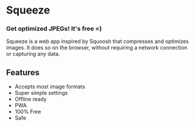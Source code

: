 # Squeeze
### Get optimized JPEGs! It's free =)


Squeeze is a web app inspired by Squoosh that compresses and optimizes images. It does so on the
browser, without requiring a network connection or capturing any data.

## Features
- Accepts most image formats
- Super simple settings
- Offline ready
- PWA
- 100% Free
- Safe

